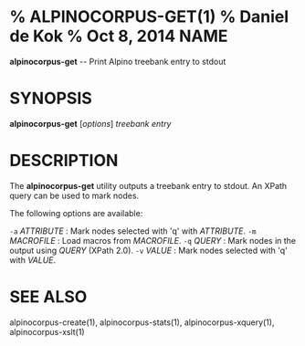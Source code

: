 % ALPINOCORPUS-GET(1)
% Daniel de Kok
% Oct 8, 2014
NAME
====

**alpinocorpus-get** -- Print Alpino treebank entry to stdout

SYNOPSIS
========

**alpinocorpus-get** [*options*] *treebank* *entry*

DESCRIPTION
===========

The **alpinocorpus-get** utility outputs a treebank entry to stdout. An
XPath query can be used to mark nodes.

The following options are available:

`-a` *ATTRIBUTE*
:    Mark nodes selected with 'q' with *ATTRIBUTE*.
`-m` *MACROFILE*
:    Load macros from *MACROFILE*.
`-q` *QUERY*
:    Mark nodes in the output using *QUERY* (XPath 2.0).
`-v` *VALUE*
:    Mark nodes selected with 'q' with *VALUE*.

SEE ALSO
========

alpinocorpus-create(1), alpinocorpus-stats(1), alpinocorpus-xquery(1),
alpinocorpus-xslt(1)
